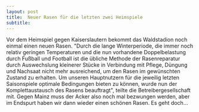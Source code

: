 ```yaml
---
layout: post
title:  Neuer Rasen für die letzten zwei Heimspiele
subtitle:  
---
```


Vor dem Heimspiel gegen Kaiserslautern bekommt das Waldstadion noch einmal einen neuen Rasen. "Durch die lange Winterperiode, die immer noch relativ geringen Temperaturen und die nun vorhandene Doppelbelastung durch Fußball und Football ist die übliche Methode der Rasenreparatur durch Auswechslung kleinerer Stücke in Verbindung mit Pflege, Düngung und Nachsaat nicht mehr ausreichend, um den Rasen im gewünschten Zustand zu erhalten. Um unseren Hauptnutzern für die jeweilig letzten Saisonspiele optimale Bedingungen bieten zu können, wurde nun der Komplettaustausch des Rasens beauftragt", teilte die Betreibergesellschaft mit. Gegen Mainz muss der Acker also noch mal bezwungen werden, aber im Endspurt haben wir dann wieder einen schönen Rasen. Es geht doch...


